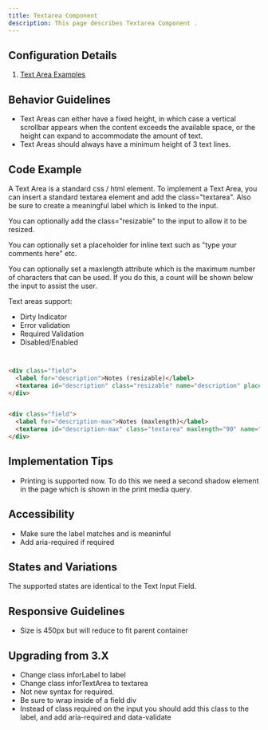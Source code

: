 ```yaml
---
title: Textarea Component 
description: This page describes Textarea Component .
---
```


## Configuration Details

1. [Text Area  Examples]( ../components/textarea/example-index)

## Behavior Guidelines

- Text Areas can either have a fixed height, in which case a vertical scrollbar appears when the content exceeds the available space, or the height can expand to accommodate the amount of text.
- Text Areas should always have a minimum height of 3 text lines.

## Code Example

A Text Area is a standard css / html element. To implement a Text Area, you can insert a standard textarea element and add the class="textarea". Also be sure to create a meaningful label which is linked to the input.

You can optionally add the class="resizable" to the input to allow it to be resized.

You can optionally set a placeholder for inline text such as "type your comments here" etc.

You can optionally set a maxlength attribute which is the maximum number of characters that can be used. If you do this, a count will be shown below the input to assist the user.

Text areas support:

-   Dirty Indicator
-   Error validation
-   Required Validation
-   Disabled/Enabled

```html


<div class="field">
  <label for="description">Notes (resizable)</label>
  <textarea id="description" class="resizable" name="description" placeholder="Type your notes here..."></textarea>
</div>


```

```html

<div class="field">
  <label for="description-max">Notes (maxlength)</label>
  <textarea id="description-max" class="textarea" maxlength="90" name="description-max" >Line One</textarea>
</div>


```

## Implementation Tips

- Printing is supported now. To do this we need a second shadow element in the page which is shown in the print media query.

## Accessibility

- Make sure the label matches and is meaninful
- Add aria-required if required

## States and Variations

The supported states are identical to the Text Input Field.

## Responsive Guidelines

- Size is 450px but will reduce to fit parent container

## Upgrading from 3.X

- Change class inforLabel to label
- Change class inforTextArea to textarea
- Not new syntax for required.
- Be sure to wrap inside of a field div
- Instead of class required on the input you should add this class to the label, and add aria-required and data-validate
